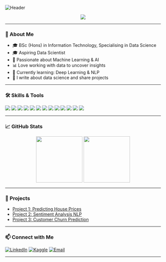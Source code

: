 <!--
Hi there, I'm Thanusan 👋
Aspiring Data Scientist | Machine Learning Enthusiast | Lifelong Learner
-->

![Header](https://capsule-render.vercel.app/api?type=waving&color=gradient&height=180&section=header&text=Hi,%20I'm%20Thanusan!&fontSize=40&fontAlignY=30)

<p align="center">
  <img src="https://readme-typing-svg.herokuapp.com?color=36BCF7&lines=Aspiring+Data+Scientist;Machine+Learning+Enthusiast;Lifelong+Learner;Always+Curious!">
</p>

---

### 🌟 About Me

- 🎓 BSc (Hons) in Information Technology, Specialising in Data Science
- 🎓 Aspiring Data Scientist
- 🤖 Passionate about Machine Learning & AI
- 📊 Love working with data to uncover insights
- 🌱 Currently learning: Deep Learning & NLP
- 📝 I write about data science and share projects

---

### 🛠️ Skills & Tools
<p align="left">
  <img src="https://img.shields.io/badge/Python-3776AB?style=for-the-badge&logo=python&logoColor=white"/>
  <img src="https://img.shields.io/badge/R-276DC3?style=for-the-badge&logo=r&logoColor=white"/>
  <img src="https://img.shields.io/badge/Numpy-E5E5E5?style=for-the-badge&logo=numpy&logoColor=013243"/>
  <img src="https://img.shields.io/badge/Pandas-150458?style=for-the-badge&logo=pandas&logoColor=white"/>
  <img src="https://img.shields.io/badge/Scikit--Learn-F7931E?style=for-the-badge&logo=scikit-learn&logoColor=white"/>
  <img src="https://img.shields.io/badge/TensorFlow-FF6F00?style=for-the-badge&logo=tensorflow&logoColor=white"/>
  <img src="https://img.shields.io/badge/SQL-4479A1?style=for-the-badge&logo=postgresql&logoColor=white"/>
  <img src="https://img.shields.io/badge/Matplotlib-3B4D54?style=for-the-badge&logo=matplotlib&logoColor=white"/>
  <img src="https://img.shields.io/badge/Seaborn-3776AB?style=for-the-badge&logo=python&logoColor=white"/>
  <img src="https://img.shields.io/badge/Jupyter-F37626?style=for-the-badge&logo=jupyter&logoColor=white"/>
  <img src="https://img.shields.io/badge/VS%20Code-007ACC?style=for-the-badge&logo=visual-studio-code&logoColor=white"/>
  <img src="https://img.shields.io/badge/Google%20Colab-F9AB00?style=for-the-badge&logo=google-colab&logoColor=white"/>
  <img src="https://img.shields.io/badge/Docker-2496ED?style=for-the-badge&logo=docker&logoColor=white"/>
</p>

---

### 📈 GitHub Stats

<p align="center">
  <img src="https://github-readme-stats.vercel.app/api?username=Thanusan04&show_icons=true&theme=radical" height="150">
  <img src="https://github-readme-streak-stats.herokuapp.com?user=Thanusan04&theme=radical&date_format=M%20j%5B%2C%20Y%5D" height="150">
</p>

---

### 🚀 Projects

- [Project 1: Predicting House Prices](https://github.com/Thanusan04/house-price-prediction)
- [Project 2: Sentiment Analysis NLP](https://github.com/Thanusan04/sentiment-analysis-nlp)
- [Project 3: Customer Churn Prediction](https://github.com/Thanusan04/customer-churn)

---

### 📫 Connect with Me

[![LinkedIn](https://img.shields.io/badge/LinkedIn-blue?style=flat&logo=linkedin)](https://linkedin.com/in/your-link)
[![Kaggle](https://img.shields.io/badge/Kaggle-20BEFF?style=flat&logo=kaggle&logoColor=white)](https://kaggle.com/yourusername)
[![Email](https://img.shields.io/badge/Email-D14836?style=flat&logo=gmail&logoColor=white)](mailto:your.email@gmail.com)

---

<!--
✨ "Data is the new oil." ✨
-->
